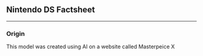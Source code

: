 ## Nintendo DS Factsheet
---
### Origin
This model was created using AI on a website called Masterpeice X